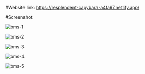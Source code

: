 #Website link: https://resplendent-capybara-a4fa97.netlify.app/

#Screenshot:


![bms-1](https://github.com/arasuramanan/Movie_Booking/assets/102941390/9d048bb8-f2f2-4194-93f4-10ddbad8eda2)

![bms-2](https://github.com/arasuramanan/Movie_Booking/assets/102941390/8ccd5326-7d54-4931-b965-658489789e2a)

![bms-3](https://github.com/arasuramanan/Movie_Booking/assets/102941390/654595e4-bc98-4793-8c21-0d648455b28e)

![bms-4](https://github.com/arasuramanan/Movie_Booking/assets/102941390/e2788ef6-be7b-4c67-bf0e-b1662a77915a)

![bms-5](https://github.com/arasuramanan/Movie_Booking/assets/102941390/a22aa01e-e53e-42f4-892d-c6e01c65cf21)
